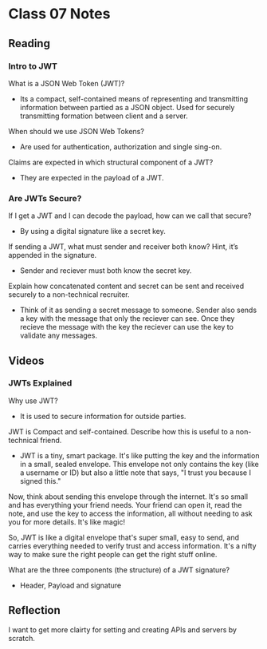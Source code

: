 # Class 07 Notes

## Reading

### Intro to JWT

What is a JSON Web Token (JWT)?

- Its a compact, self-contained means of representing and transmitting information between partied as a JSON object. Used for securely transmitting formation between client and a server.

When should we use JSON Web Tokens?

- Are used for authentication, authorization and single sing-on.

Claims are expected in which structural component of a JWT?

- They are expected in the payload of a JWT.

### Are JWTs Secure?

If I get a JWT and I can decode the payload, how can we call that secure?

- By using a digital signature like a secret key.

If sending a JWT, what must sender and receiver both know? Hint, it’s appended in the signature.

- Sender and reciever must both know the secret key.

Explain how concatenated content and secret can be sent and received securely to a non-technical recruiter.

- Think of it as sending a secret message to someone. Sender also sends a key with the message that only the reciever can see. Once they recieve the message with the key the reciever can use the key to validate any messages.

## Videos

### JWTs Explained

Why use JWT?

- It is used to secure information for outside parties.

JWT is Compact and self-contained. Describe how this is useful to a non-technical friend.

- JWT is a tiny, smart package. It's like putting the key and the information in a small, sealed envelope. This envelope not only contains the key (like a username or ID) but also a little note that says, "I trust you because I signed this."

Now, think about sending this envelope through the internet. It's so small and has everything your friend needs. Your friend can open it, read the note, and use the key to access the information, all without needing to ask you for more details. It's like magic!

So, JWT is like a digital envelope that's super small, easy to send, and carries everything needed to verify trust and access information. It's a nifty way to make sure the right people can get the right stuff online.

What are the three components (the structure) of a JWT signature?

- Header, Payload and signature

## Reflection

I want to get more clairty for setting and creating APIs and servers by scratch.
